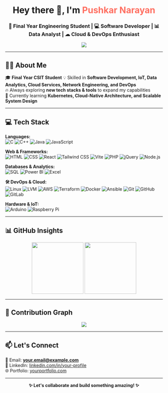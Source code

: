 <!--
#  Hi  Developers👋, I'm Pushkar Narayan



## 👨‍🎓 About Me  
🎓 **Final Year Engineering Student** | 💡 Passionate about **Software Development, IoT, Data Analytics, Cloud Services, and Network Engineering**  

🚀 I love working on:  
- **Software Development** 💻  
- **Data Analytics & Visualization** 📊  
- **IoT Projects (Arduino, Raspberry Pi)** 🔌  
- **Cloud Computing & Services** ☁  
- **Network Engineering & Security** 🌐  

## 🔧 Tech Stack  

### 💻 Programming Languages  
![C](https://img.shields.io/badge/C-00599C?style=for-the-badge&logo=c&logoColor=white)
![C++](https://img.shields.io/badge/C++-00599C?style=for-the-badge&logo=c%2B%2B&logoColor=white)
![Java](https://img.shields.io/badge/Java-ED8B00?style=for-the-badge&logo=java&logoColor=white)
![JavaScript](https://img.shields.io/badge/JavaScript-F7DF1E?style=for-the-badge&logo=javascript&logoColor=black)  

### 🌐 Web Development  
![HTML](https://img.shields.io/badge/HTML-E34F26?style=for-the-badge&logo=html5&logoColor=white)
![CSS](https://img.shields.io/badge/CSS-1572B6?style=for-the-badge&logo=css3&logoColor=white)
![React](https://img.shields.io/badge/React-61DAFB?style=for-the-badge&logo=react&logoColor=black)
![Tailwind CSS](https://img.shields.io/badge/Tailwind_CSS-38B2AC?style=for-the-badge&logo=tailwind-css&logoColor=white)
![Vite](https://img.shields.io/badge/Vite-646CFF?style=for-the-badge&logo=vite&logoColor=white)  
![PHP](https://img.shields.io/badge/PHP-777BB4?style=for-the-badge&logo=php&logoColor=white)
![jQuery](https://img.shields.io/badge/jQuery-0769AD?style=for-the-badge&logo=jquery&logoColor=white)
![NPM](https://img.shields.io/badge/NPM-CB3837?style=for-the-badge&logo=npm&logoColor=white)
![Node.js](https://img.shields.io/badge/Node.js-43853D?style=for-the-badge&logo=node.js&logoColor=white)

### 🗄️ Databases & Data Analysis  
![SQL](https://img.shields.io/badge/SQL-4479A1?style=for-the-badge&logo=postgresql&logoColor=white)
![Power BI](https://img.shields.io/badge/Power%20BI-F2C811?style=for-the-badge&logo=power-bi&logoColor=black)
![MS Excel](https://img.shields.io/badge/MS_Excel-217346?style=for-the-badge&logo=microsoft-excel&logoColor=white)  

### 🛠️ Tools & Technologies  
![Git](https://img.shields.io/badge/Git-F05032?style=for-the-badge&logo=git&logoColor=white)
![GitHub](https://img.shields.io/badge/GitHub-181717?style=for-the-badge&logo=github&logoColor=white)
![MS Office](https://img.shields.io/badge/MS_Office-D83B01?style=for-the-badge&logo=microsoft-office&logoColor=white)
![CMD](https://img.shields.io/badge/Command%20Prompt-000000?style=for-the-badge&logo=windows-terminal&logoColor=white)
![Ubuntu](https://img.shields.io/badge/Ubuntu-E95420?style=for-the-badge&logo=ubuntu&logoColor=white)
![Shell Script](https://img.shields.io/badge/Shell_Script-121011?style=for-the-badge&logo=gnu-bash&logoColor=white)  

### 🔌 Hardware & IoT  
![Arduino](https://img.shields.io/badge/Arduino-00979D?style=for-the-badge&logo=arduino&logoColor=white)
![Raspberry Pi](https://img.shields.io/badge/Raspberry%20Pi-C51A4A?style=for-the-badge&logo=raspberry-pi&logoColor=white)  

## 📊 GitHub Statistics  

  <a href="https://github.com/your-github-username">
    <img height="180em" src="https://github-readme-stats.vercel.app/api?username=Pnarayan-3&show_icons=true&theme=radical&count_private=true&hide_border=true" alt="GitHub Stats" />
  </a>

## 📌 Top Languages Used  

  <a href="https://github.com/your-github-username">
    <img src="https://github-readme-stats.vercel.app/api/top-langs/?username=Pnarayan-3&layout=compact&langs_count=10&theme=radical&hide_border=true" alt="Most Used Languages" />
  </a>


## 🚀 Contribution Graph  

  <a href="https://github.com/your-github-username">
    <img src="https://github-readme-activity-graph.vercel.app/graph?username=Pnarayan-3&theme=react-dark&hide_border=true" alt="GitHub Contribution Graph" />
  </a>


## 📫 Contact Me  
📧 Email: your.email@example.com  
💼 LinkedIn: [Your LinkedIn](https://www.linkedin.com/in/your-profile/)  
🔗 Portfolio: [Your Portfolio](https://yourportfolio.com/)  

---

🌟 **Let's innovate together! 🚀**  

-->
<!-- HEADER -->
<h1 align="center">Hey there 👋, I'm <span style="color:#ff6f61;">Pushkar Narayan</span></h1>
<h3 align="center">🚀 Final Year Engineering Student | 💻 Software Developer | 📊 Data Analyst | ☁ Cloud & DevOps Enthusiast</h3>

<p align="center">
  <img src="https://readme-typing-svg.herokuapp.com?size=22&center=true&vCenter=true&width=700&lines=Passionate+about+IoT%2C+Cloud%2C+DevOps+%26+Software+Development;Always+Learning+and+Innovating;Turning+Ideas+into+Reality" />
</p>


---

## 👨‍🎓 About Me  
🎓 **Final Year CSIT Student** 
💡 Skilled in **Software Development, IoT, Data Analytics, Cloud Services, Network Engineering, and DevOps**  
🔥 Always exploring **new tech stacks & tools** to expand my capabilities  
🌱 Currently learning **Kubernetes, Cloud-Native Architecture, and Scalable System Design**  

---

## 💻 Tech Stack  

**Languages:**  
![C](https://img.shields.io/badge/C-00599C?style=for-the-badge&logo=c&logoColor=white)
![C++](https://img.shields.io/badge/C++-00599C?style=for-the-badge&logo=c%2B%2B&logoColor=white)
![Java](https://img.shields.io/badge/Java-ED8B00?style=for-the-badge&logo=java&logoColor=white)
![JavaScript](https://img.shields.io/badge/JavaScript-F7DF1E?style=for-the-badge&logo=javascript&logoColor=black)  

**Web & Frameworks:**  
![HTML](https://img.shields.io/badge/HTML-E34F26?style=for-the-badge&logo=html5&logoColor=white)
![CSS](https://img.shields.io/badge/CSS-1572B6?style=for-the-badge&logo=css3&logoColor=white)
![React](https://img.shields.io/badge/React-61DAFB?style=for-the-badge&logo=react&logoColor=black)
![Tailwind CSS](https://img.shields.io/badge/Tailwind_CSS-38B2AC?style=for-the-badge&logo=tailwind-css&logoColor=white)
![Vite](https://img.shields.io/badge/Vite-646CFF?style=for-the-badge&logo=vite&logoColor=white)
![PHP](https://img.shields.io/badge/PHP-777BB4?style=for-the-badge&logo=php&logoColor=white)
![jQuery](https://img.shields.io/badge/jQuery-0769AD?style=for-the-badge&logo=jquery&logoColor=white)
![Node.js](https://img.shields.io/badge/Node.js-43853D?style=for-the-badge&logo=node.js&logoColor=white)  

**Databases & Analytics:**  
![SQL](https://img.shields.io/badge/SQL-4479A1?style=for-the-badge&logo=postgresql&logoColor=white)
![Power BI](https://img.shields.io/badge/Power%20BI-F2C811?style=for-the-badge&logo=power-bi&logoColor=black)
![Excel](https://img.shields.io/badge/MS_Excel-217346?style=for-the-badge&logo=microsoft-excel&logoColor=white)  

**🛠 DevOps & Cloud:**  
![Linux](https://img.shields.io/badge/Linux-FCC624?style=for-the-badge&logo=linux&logoColor=black)
![LVM](https://img.shields.io/badge/Linux%20Volume%20Management-000000?style=for-the-badge&logo=linux&logoColor=white)
![AWS](https://img.shields.io/badge/Amazon_AWS-FF9900?style=for-the-badge&logo=amazonaws&logoColor=white)
![Terraform](https://img.shields.io/badge/Terraform-844FBA?style=for-the-badge&logo=terraform&logoColor=white)
![Docker](https://img.shields.io/badge/Docker-2496ED?style=for-the-badge&logo=docker&logoColor=white)
![Ansible](https://img.shields.io/badge/Ansible-EE0000?style=for-the-badge&logo=ansible&logoColor=white)
![Git](https://img.shields.io/badge/Git-F05032?style=for-the-badge&logo=git&logoColor=white)
![GitHub](https://img.shields.io/badge/GitHub-181717?style=for-the-badge&logo=github&logoColor=white)
![GitLab](https://img.shields.io/badge/GitLab-FC6D26?style=for-the-badge&logo=gitlab&logoColor=white)  

**Hardware & IoT:**  
![Arduino](https://img.shields.io/badge/Arduino-00979D?style=for-the-badge&logo=arduino&logoColor=white)
![Raspberry Pi](https://img.shields.io/badge/Raspberry%20Pi-C51A4A?style=for-the-badge&logo=raspberry-pi&logoColor=white)  

---

## 📊 GitHub Insights  

<p align="center">
  <img src="https://github-readme-stats.vercel.app/api?username=Pnarayan-3&show_icons=true&theme=tokyonight&count_private=true&hide_border=true" height="165">
  <img src="https://github-readme-stats.vercel.app/api/top-langs/?username=Pnarayan-3&layout=compact&theme=tokyonight&hide_border=true" height="165">
</p>

---

## 🚀 Contribution Graph  
<p align="center">
  <img src="https://github-readme-activity-graph.vercel.app/graph?username=Pnarayan-3&theme=react-dark&hide_border=true" />
</p>

---

## 📫 Let's Connect  
📧 Email: **your.email@example.com**  
💼 LinkedIn: [linkedin.com/in/your-profile](https://www.linkedin.com/in/your-profile/)  
🌐 Portfolio: [yourportfolio.com](https://yourportfolio.com/)  

---

<p align="center">
  <b>✨ Let's collaborate and build something amazing! ✨</b>
</p>
